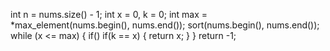 int n = nums.size() - 1;
int x = 0, k = 0;
int max = *max_element(nums.begin(), nums.end());
sort(nums.begin(), nums.end());
while (x <= max) {
if()
if(k == x) {
return x;
}
}
return -1;